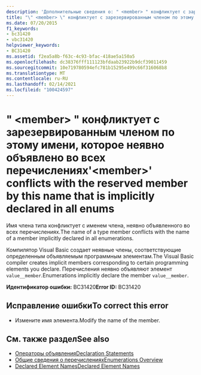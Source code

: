 ```yaml
---
description: 'Дополнительные сведения о: " <member> " конфликтует с зарезервированным членом по этому имени, которое неявно объявлено во всех перечислениях'
title: "\" <member> \" конфликтует с зарезервированным членом по этому имени, которое неявно объявлено во всех перечислениях"
ms.date: 07/20/2015
f1_keywords:
- bc31420
- vbc31420
helpviewer_keywords:
- BC31420
ms.assetid: f2ea5a8b-f63c-4c93-bfac-418ae5a150a5
ms.openlocfilehash: dc38376fff111123bfdaab23922b9dcf39011459
ms.sourcegitcommit: 10e719780594efc781b15295e499c66f316068b8
ms.translationtype: MT
ms.contentlocale: ru-RU
ms.lasthandoff: 02/14/2021
ms.locfileid: "100424597"
---
```

# <a name="member-conflicts-with-the-reserved-member-by-this-name-that-is-implicitly-declared-in-all-enums"></a><span data-ttu-id="f2eae-103">" \<member> " конфликтует с зарезервированным членом по этому имени, которое неявно объявлено во всех перечислениях</span><span class="sxs-lookup"><span data-stu-id="f2eae-103">'\<member>' conflicts with the reserved member by this name that is implicitly declared in all enums</span></span>

<span data-ttu-id="f2eae-104">Имя члена типа конфликтует с именем члена, неявно объявленного во всех перечислениях.</span><span class="sxs-lookup"><span data-stu-id="f2eae-104">The name of a type member conflicts with the name of a member implicitly declared in all enumerations.</span></span>  
  
 <span data-ttu-id="f2eae-105">Компилятор Visual Basic создает неявные члены, соответствующие определенным объявляемым программным элементам.</span><span class="sxs-lookup"><span data-stu-id="f2eae-105">The Visual Basic compiler creates implicit members corresponding to certain programming elements you declare.</span></span> <span data-ttu-id="f2eae-106">Перечисления неявно объявляют элемент `value__member`.</span><span class="sxs-lookup"><span data-stu-id="f2eae-106">Enumerations implicitly declare the member `value__member`.</span></span>  
  
 <span data-ttu-id="f2eae-107">**Идентификатор ошибки:** BC31420</span><span class="sxs-lookup"><span data-stu-id="f2eae-107">**Error ID:** BC31420</span></span>  
  
## <a name="to-correct-this-error"></a><span data-ttu-id="f2eae-108">Исправление ошибки</span><span class="sxs-lookup"><span data-stu-id="f2eae-108">To correct this error</span></span>  
  
- <span data-ttu-id="f2eae-109">Измените имя элемента.</span><span class="sxs-lookup"><span data-stu-id="f2eae-109">Modify the name of the member.</span></span>  
  
## <a name="see-also"></a><span data-ttu-id="f2eae-110">См. также раздел</span><span class="sxs-lookup"><span data-stu-id="f2eae-110">See also</span></span>

- [<span data-ttu-id="f2eae-111">Операторы объявления</span><span class="sxs-lookup"><span data-stu-id="f2eae-111">Declaration Statements</span></span>](../programming-guide/language-features/statements.md#declaration-statements)
- [<span data-ttu-id="f2eae-112">Общие сведения о перечислениях</span><span class="sxs-lookup"><span data-stu-id="f2eae-112">Enumerations Overview</span></span>](../programming-guide/language-features/constants-enums/enumerations-overview.md)
- [<span data-ttu-id="f2eae-113">Declared Element Names</span><span class="sxs-lookup"><span data-stu-id="f2eae-113">Declared Element Names</span></span>](../programming-guide/language-features/declared-elements/declared-element-names.md)

